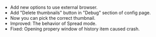 * Add new options to use external browser.
* Add "Delete thumbnails" button in "Debug" section of config page.
* Now you can pick the correct thumbnail.
* Improved: The behavior of Spread mode.
* Fixed: Opening propery window of history item caused crash.